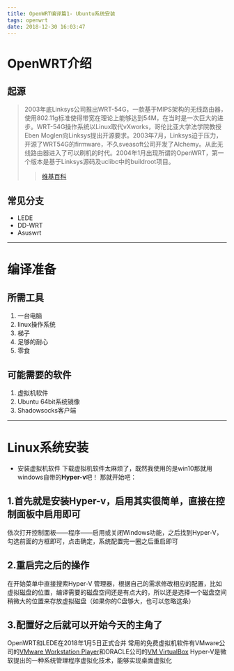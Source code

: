 ```yaml
---
title: OpenWRT编译篇1- Ubuntu系统安装
tags: openwrt
date: 2018-12-30 16:03:47
---
```



# OpenWRT介绍
## 起源

> 2003年底Linksys公司推出WRT-54G，一款基于MIPS架构的无线路由器，使用802.11g标准使得带宽在理论上能够达到54M，在当时是一次巨大的进步。WRT-54G操作系统以Linux取代vXworks，哥伦比亚大学法学院教授Eben Moglen向Linksys提出开源要求。2003年7月，Linksys迫于压力，开源了WRT54G的firmware，不久sveasoft公司开发了Alchemy。从此无线路由器进入了可以刷机的时代。2004年1月出现所谓的OpenWRT，第一个版本是基于Linksys源码及uclibc中的buildroot项目。
>> [维基百科](https://zh.wikipedia.org/wiki/OpenWrt)

## 常见分支

* LEDE
* DD-WRT
* Asuswrt

---

# 编译准备
## 所需工具
1. 一台电脑
2. linux操作系统
3. 梯子
4. 足够的耐心
5. 零食

## 可能需要的软件
1. 虚拟机软件
2. Ubuntu 64bit系统镜像
3. Shadowsocks客户端

---

# Linux系统安装
-  安装虚拟机软件
下载虚拟机软件太麻烦了，既然我使用的是win10那就用windows自带的**Hyper-v**吧！
那就开始吧：
## 1.首先就是安装Hyper-v，启用其实很简单，直接在控制面板中启用即可
依次打开控制面板——程序——启用或关闭Windows功能，之后找到Hyper-V，勾选前面的方框即可，点击确定，系统配置完一圈之后重启即可
## 2.重启完之后的操作
在开始菜单中直接搜索Hyper-V 管理器，根据自己的需求修改相应的配置，比如虚拟磁盘的位置，编译需要的磁盘空间还是有点大的，所以还是选择一个磁盘空间稍微大的位置来存放虚拟磁盘（如果你的C盘够大，也可以忽略这条）
## 3.配置好之后就可以开始今天的主角了












OpenWRT和LEDE在2018年1月5日正式合并
常用的免费虚拟机软件有VMware公司的[VMware Workstation Player](https://my.vmware.com/zh/web/vmware/free#desktop_end_user_computing/vmware_workstation_player/15_0)和ORACLE公司的[VM VirtualBox](https://www.virtualbox.org/wiki/Downloads)
Hyper-V是微软提出的一种系统管理程序虚拟化技术，能够实现桌面虚拟化
